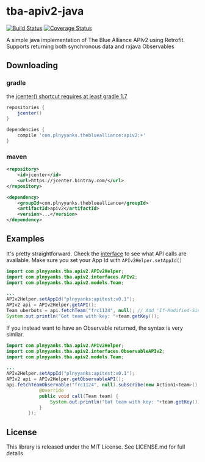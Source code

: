 # tba-apiv2-java

[![Build Status](https://travis-ci.org/phil-lopreiato/tba-apiv2-java.svg)](https://travis-ci.org/phil-lopreiato/tba-apiv2-java) [![Coverage Status](https://coveralls.io/repos/phil-lopreiato/tba-apiv2-java/badge.svg?branch=master)](https://coveralls.io/r/phil-lopreiato/tba-apiv2-java?branch=master)

A simple java implementation of The Blue Alliance APIv2 using Retrofit. Supports returning both synchronous data and rxjava Observables

## Downloading

### gradle

the [jcenter() shortcut requires at least gradle 1.7](http://www.gradle.org/docs/1.7/release-notes#jcenter-repository-support)

```groovy
repositories {
    jcenter()
}

dependencies {
    compile 'com.plnyyanks.thebluealliance:apiv2:+'
}
```

### maven

```xml
<repository>
    <id>jcenter</id>
    <url>https://jcenter.bintray.com/</url>
</repository>
```

```xml
<dependency>
    <groupId>com.plnyyanks.thebluealliance</groupId>
    <artifactId>apiv2</artifactId>
    <version>...</version>
</dependency>
```

## Examples

It's pretty straightforward. Check the [interface](https://github.com/phil-lopreiato/tba-apiv2-java/blob/master/apiv2/src/main/java/com/plnyyanks/tba/apiv2/interfaces/APIv2.java) to see what API calls are available. Make sure you set your App Id with `APIv2Helper.setAppId()`

```java
import com.plnyyanks.tba.apiv2.APIv2Helper;
import com.plnyyanks.tba.apiv2.interfaces.APIv2;
import com.plnyyanks.tba.apiv2.models.Team;

...
APIv2Helper.setAppId("plnyyanks:apitest:v0.1");
APIv2 api = APIv2Helper.getAPI();
Team uberbots = api.fetchTeam("frc1124", null); // Add 'If-Modified-Since' header (String) as the second parameter
System.out.println("Got team with key: "+team.getKey());
```

If you instead want to have an Observable returned, the syntax is very similar.
```java
import com.plnyyanks.tba.apiv2.APIv2Helper;
import com.plnyyanks.tba.apiv2.interfaces.ObservableAPIv2;
import com.plnyyanks.tba.apiv2.models.Team;

...
APIv2Helper.setAppId("plnyyanks:apitest:v0.1");
APIv2 api = APIv2Helper.getObservableAPI();
api.fetchTeamObservable("frc1124", null).subscribe(new Action1<Team>() {
            @Override
            public void call(Team team) {
                System.out.println("Got team with key: "+team.getKey());
            }
        });
```

## License

This library is released under the MIT License. See LICENSE.md for full details
